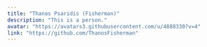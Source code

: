 ```yaml
---
title: "Thanos Psaridis (Fisherman)"
description: "This is a person."
avatar: "https://avatars3.githubusercontent.com/u/4888330?v=4"
link: "https://github.com/ThanosFisherman"
---
```

